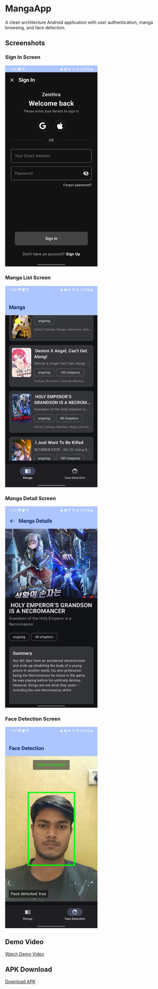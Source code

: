 # MangaApp

A clean architecture Android application with user authentication, manga browsing, and face detection.

## Screenshots

### Sign In Screen
<img src="screenshots/1.jpg" width="300" alt="Sign In Screen">

### Manga List Screen
<img src="screenshots/2.jpg" width="300" alt="Manga List Screen">

### Manga Detail Screen
<img src="screenshots/3.jpg" width="300" alt="Manga Detail Screen">

### Face Detection Screen
<img src="screenshots/4.jpg" width="300" alt="Face Detection Screen">

## Demo Video

[Watch Demo Video](demo/demo.mp4)

## APK Download

[Download APK](https://drive.google.com/file/d/18FkTXYk9DsBFUrRNUSMqnM-tbGFL0b6c/view?usp=sharing)
